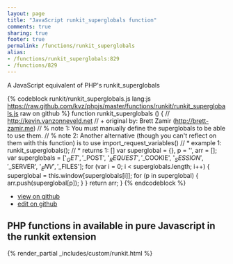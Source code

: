```yaml
---
layout: page
title: "JavaScript runkit_superglobals function"
comments: true
sharing: true
footer: true
permalink: /functions/runkit_superglobals
alias:
- /functions/runkit_superglobals:829
- /functions/829
---
```

<!-- Generated by Rakefile:build -->
A JavaScript equivalent of PHP's runkit_superglobals

{% codeblock runkit/runkit_superglobals.js lang:js https://raw.github.com/kvz/phpjs/master/functions/runkit/runkit_superglobals.js raw on github %}
function runkit_superglobals () {
    // http://kevin.vanzonneveld.net
    // +   original by: Brett Zamir (http://brett-zamir.me)
    // %          note 1: You must manually define the superglobals to be able to use them.
    // %          note 2: Another alternative (though you can't reflect on them with this function) is to use import_request_variables()
    // *     example 1: runkit_superglobals();
    // *     returns 1: []
    var superglobal = {},
        p = '',
        arr = [];
    var superglobals = ['$_GET', '$_POST', '$_REQUEST', '$_COOKIE', '$_SESSION', '$_SERVER', '$_ENV', '$_FILES'];
    for (var i = 0; i < superglobals.length; i++) {
        superglobal = this.window[superglobals[i]];
        for (p in superglobal) {
            arr.push(superglobal[p]);
        }
    }
    return arr;
}
{% endcodeblock %}

 - [view on github](https://github.com/kvz/phpjs/blob/master/functions/runkit/runkit_superglobals.js)
 - [edit on github](https://github.com/kvz/phpjs/edit/master/functions/runkit/runkit_superglobals.js)

## PHP functions in available in pure Javascript in the runkit extension
{% render_partial _includes/custom/runkit.html %}
